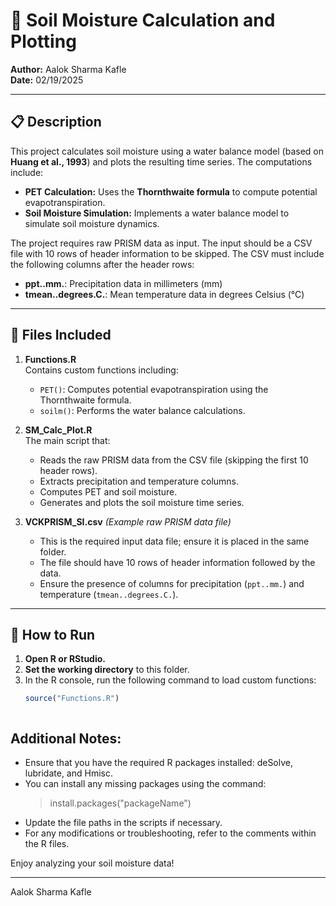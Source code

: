 # 🌱 Soil Moisture Calculation and Plotting

**Author:** Aalok Sharma Kafle  
**Date:** 02/19/2025

---

## 📋 Description

This project calculates soil moisture using a water balance model (based on **Huang et al., 1993**) and plots the resulting time series. The computations include:

- **PET Calculation:** Uses the **Thornthwaite formula** to compute potential evapotranspiration.
- **Soil Moisture Simulation:** Implements a water balance model to simulate soil moisture dynamics.

The project requires raw PRISM data as input. The input should be a CSV file with 10 rows of header information to be skipped. The CSV must include the following columns after the header rows:

- **ppt..mm.**: Precipitation data in millimeters (mm)  
- **tmean..degrees.C.**: Mean temperature data in degrees Celsius (°C)

---

## 📁 Files Included

1. **Functions.R**  
   Contains custom functions including:  
   - `PET()`: Computes potential evapotranspiration using the Thornthwaite formula.  
   - `soilm()`: Performs the water balance calculations.

2. **SM_Calc_Plot.R**  
   The main script that:
   - Reads the raw PRISM data from the CSV file (skipping the first 10 header rows).
   - Extracts precipitation and temperature columns.
   - Computes PET and soil moisture.
   - Generates and plots the soil moisture time series.

3. **VCKPRISM_SI.csv** *(Example raw PRISM data file)*  
   - This is the required input data file; ensure it is placed in the same folder.
   - The file should have 10 rows of header information followed by the data.
   - Ensure the presence of columns for precipitation (`ppt..mm.`) and temperature (`tmean..degrees.C.`).

---

## 🚀 How to Run

1. **Open R or RStudio.**  
2. **Set the working directory** to this folder.
3. In the R console, run the following command to load custom functions:  
   ```r
   source("Functions.R")



Additional Notes:
-----------------
- Ensure that you have the required R packages installed: deSolve, lubridate, and Hmisc.
- You can install any missing packages using the command:
   > install.packages("packageName")
- Update the file paths in the scripts if necessary.
- For any modifications or troubleshooting, refer to the comments within the R files.

Enjoy analyzing your soil moisture data!

-----------------------------------------------------
Aalok Sharma Kafle
